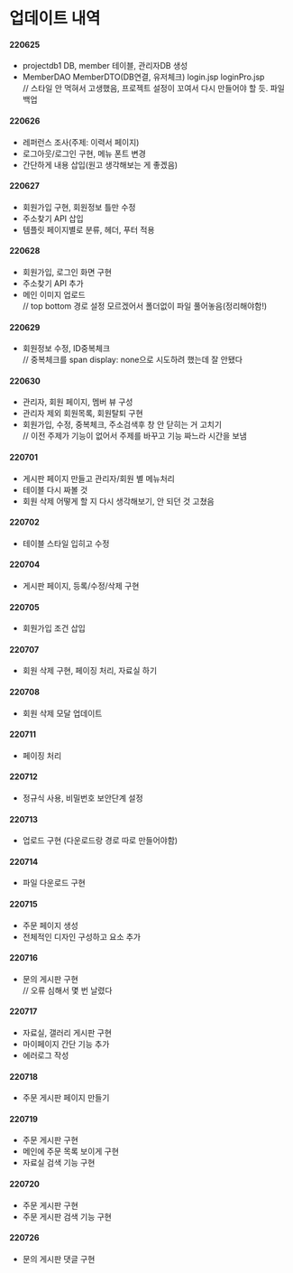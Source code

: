 # 업데이트 내역

#### 220625 
  - projectdb1 DB, member 테이블, 관리자DB 생성 
  - MemberDAO MemberDTO(DB연결, 유저체크) login.jsp loginPro.jsp
  <br> // 스타일 안 먹혀서 고생했음, 프로젝트 설정이 꼬여서 다시 만들어야 할 듯. 파일 백업
  
#### 220626
  - 레퍼런스 조사(주제: 이력서 페이지)
  - 로그아웃/로그인 구현, 메뉴 폰트 변경
  - 간단하게 내용 삽입(원고 생각해보는 게 좋겠음)
  
#### 220627
  - 회원가입 구현, 회원정보 틀만 수정
  - 주소찾기 API 삽입
  - 템플릿 페이지별로 분류, 헤더, 푸터 적용

#### 220628
  - 회원가입, 로그인 화면 구현
  - 주소찾기 API 추가
  - 메인 이미지 업로드
  <br> // top bottom 경로 설정 모르겠어서 폴더없이 파일 풀어놓음(정리해야함!)
  
#### 220629
  - 회원정보 수정, ID중복체크
  <br> // 중복체크를 span display: none으로 시도하려 했는데 잘 안됐다
  
#### 220630
  - 관리자, 회원 페이지, 멤버 뷰 구성
  - 관리자 제외 회원목록, 회원탈퇴 구현
  - 회원가입, 수정, 중복체크, 주소검색후 창 안 닫히는 거 고치기
  <br> // 이전 주제가 기능이 없어서 주제를 바꾸고 기능 짜느라 시간을 보냄
  
#### 220701
  - 게시판 페이지 만들고 관리자/회원 별 메뉴처리
  - 테이블 다시 짜볼 것
  - 회원 삭제 어떻게 할 지 다시 생각해보기, 안 되던 것 고쳤음

#### 220702
  - 테이블 스타일 입히고 수정
  
#### 220704
  - 게시판 페이지, 등록/수정/삭제 구현
  
#### 220705
  - 회원가입 조건 삽입

#### 220707
  - 회원 삭제 구현, 페이징 처리, 자료실 하기

#### 220708
  - 회원 삭제 모달 업데이트

#### 220711
  - 페이징 처리

#### 220712
  - 정규식 사용, 비밀번호 보안단계 설정

#### 220713
  - 업로드 구현 (다운로드랑 경로 따로 만들어야함)
  
#### 220714
  - 파일 다운로드 구현

#### 220715
  - 주문 페이지 생성
  - 전체적인 디자인 구성하고 요소 추가
  
#### 220716
  - 문의 게시판 구현
  <br> // 오류 심해서 몇 번 날렸다 

#### 220717
  - 자료실, 갤러리 게시판 구현
  - 마이페이지 간단 기능 추가
  - 에러로그 작성

#### 220718
  - 주문 게시판 페이지 만들기

#### 220719
  - 주문 게시판 구현
  - 메인에 주문 목록 보이게 구현
  - 자료실 검색 기능 구현
  
#### 220720
  - 주문 게시판 구현
  - 주문 게시판 검색 기능 구현

#### 220726
  - 문의 게시판 댓글 구현
  


